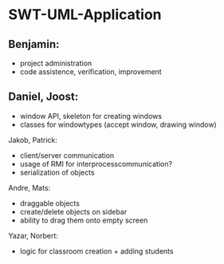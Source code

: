 # SWT-UML-Application
## Benjamin:
- project administration
- code assistence, verification, improvement

## Daniel, Joost: 
- window API, skeleton for creating windows
- classes for windowtypes (accept window, drawing window)

Jakob, Patrick:
- client/server communication
- usage of RMI for interprocesscommunication?
- serialization of objects

Andre, Mats:
- draggable objects
- create/delete objects on sidebar
- ability to drag them onto empty screen

Yazar, Norbert:
- logic for classroom creation + adding students

